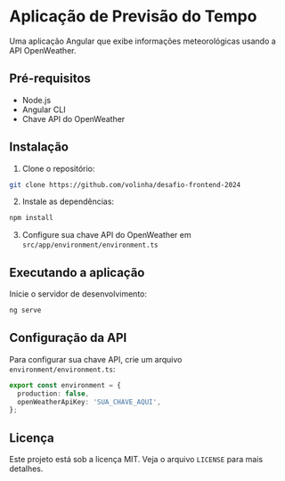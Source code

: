 # Aplicação de Previsão do Tempo

Uma aplicação Angular que exibe informações meteorológicas usando a API OpenWeather.

## Pré-requisitos

- Node.js
- Angular CLI
- Chave API do OpenWeather

## Instalação

1. Clone o repositório:

```bash
git clone https://github.com/volinha/desafio-frontend-2024
```


2. Instale as dependências:

```bash
npm install
```

3. Configure sua chave API do OpenWeather em `src/app/environment/environment.ts`

## Executando a aplicação

Inicie o servidor de desenvolvimento:

```bash
ng serve
```

## Configuração da API

Para configurar sua chave API, crie um arquivo `environment/environment.ts`:

```typescript
export const environment = {
  production: false,
  openWeatherApiKey: 'SUA_CHAVE_AQUI',
};

```

## Licença

Este projeto está sob a licença MIT. Veja o arquivo `LICENSE` para mais detalhes.

